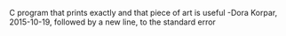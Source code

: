 C program that prints exactly and that piece of art is useful -Dora Korpar, 2015-10-19, followed by a new line, to the standard error
